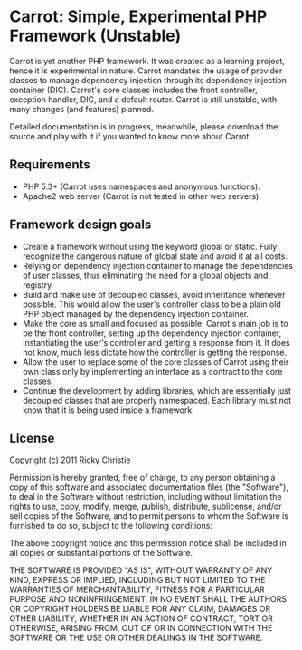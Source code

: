 Carrot: Simple, Experimental PHP Framework (Unstable)
=====================================================

Carrot is yet another PHP framework. It was created as a learning
project, hence it is experimental in nature. Carrot mandates the
usage of provider classes to manage dependency injection through
its dependency injection container (DIC). Carrot's core classes
includes the front controller, exception handler, DIC, and a
default router. Carrot is still unstable, with many changes (and
features) planned.

Detailed documentation is in progress, meanwhile, please download
the source and play with it if you wanted to know more about
Carrot.

Requirements
------------

- PHP 5.3+ (Carrot uses namespaces and anonymous functions).
- Apache2 web server (Carrot is not tested in other web servers).

Framework design goals
----------------------

- Create a framework without using the keyword global or static.
  Fully recognize the dangerous nature of global state and avoid
  it at all costs.
- Relying on dependency injection container to manage the
  dependencies of user classes, thus eliminating the need for a
  global objects and registry.
- Build and make use of decoupled classes, avoid inheritance
  whenever possible. This would allow the user's controller class
  to be a plain old PHP object managed by the dependency injection
  container.
- Make the core as small and focused as possible. Carrot's main
  job is to be the front controller, setting up the dependency
  injection container, instantiating the user's controller and
  getting a response from it. It does not know, much less
  dictate how the controller is getting the response.
- Allow the user to replace some of the core classes of Carrot
  using their own class only by implementing an interface as a
  contract to the core classes.
- Continue the development by adding libraries, which are
  essentially just decoupled classes that are properly namespaced.
  Each library must not know that it is being used inside a
  framework.

License
-------

Copyright (c) 2011 Ricky Christie

Permission is hereby granted, free of charge, to any person obtaining a copy
of this software and associated documentation files (the "Software"), to deal
in the Software without restriction, including without limitation the rights
to use, copy, modify, merge, publish, distribute, sublicense, and/or sell
copies of the Software, and to permit persons to whom the Software is
furnished to do so, subject to the following conditions:

The above copyright notice and this permission notice shall be included in
all copies or substantial portions of the Software.

THE SOFTWARE IS PROVIDED "AS IS", WITHOUT WARRANTY OF ANY KIND, EXPRESS OR
IMPLIED, INCLUDING BUT NOT LIMITED TO THE WARRANTIES OF MERCHANTABILITY,
FITNESS FOR A PARTICULAR PURPOSE AND NONINFRINGEMENT. IN NO EVENT SHALL THE
AUTHORS OR COPYRIGHT HOLDERS BE LIABLE FOR ANY CLAIM, DAMAGES OR OTHER
LIABILITY, WHETHER IN AN ACTION OF CONTRACT, TORT OR OTHERWISE, ARISING FROM,
OUT OF OR IN CONNECTION WITH THE SOFTWARE OR THE USE OR OTHER DEALINGS IN
THE SOFTWARE.